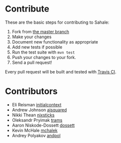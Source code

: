 # Contribute
These are the basic steps for contributing to Sahale:

1. Fork from [the master branch](https://github.com/etsy/Sahale)
2. Make your changes
3. Document new functionality as appropriate
4. Add new tests if possible
5. Run the test suite with `mvn test`
6. Push your changes to your fork.
7. Send a pull request!

Every pull request will be built and tested with [Travis CI](https://travis-ci.org/etsy/Sahale).

# Contributors
- Eli Reisman [initialcontext](https://github.com/initialcontext)
- Andrew Johnson [ajsquared](https://github.com/ajsquared)
- Nikki Thean [nixsticks](https://github.com/nixsticks)
- Oleksandr Pryimak [trams](https://github.com/trams)
- Aaron Niskode-Dossett [dossett](https://github.com/dossett)
- Kevin McHale [mchalek](https://github.com/mchalek)
- Andrey Polyakov [andpol](https://github.com/andpol)
